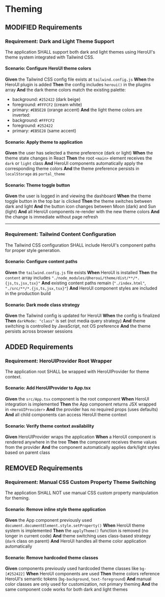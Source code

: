 # Theming

## MODIFIED Requirements

### Requirement: Dark and Light Theme Support
The application SHALL support both dark and light themes using HeroUI's theme system integrated with Tailwind CSS.

#### Scenario: Configure HeroUI theme colors
**Given** the Tailwind CSS config file exists at `tailwind.config.js`
**When** the HeroUI plugin is added
**Then** the config includes `heroui()` in the plugins array
**And** the dark theme colors match the existing palette:
  - background: `#252422` (dark beige)
  - foreground: `#FFFCF2` (cream white)
  - primary: `#EB5E28` (orange accent)
**And** the light theme colors are inverted:
  - background: `#FFFCF2`
  - foreground: `#252422`
  - primary: `#EB5E28` (same accent)

#### Scenario: Apply theme to application
**Given** the user has selected a theme preference (dark or light)
**When** the theme state changes in React
**Then** the root `<main>` element receives the `dark` or `light` class
**And** HeroUI components automatically apply the corresponding theme colors
**And** the theme preference persists in `localStorage` as `portal_theme`

#### Scenario: Theme toggle button
**Given** the user is logged in and viewing the dashboard
**When** the theme toggle button in the top bar is clicked
**Then** the theme switches between dark and light
**And** the button icon changes between Moon (dark) and Sun (light)
**And** all HeroUI components re-render with the new theme colors
**And** the change is immediate without page refresh

---

### Requirement: Tailwind Content Configuration
The Tailwind CSS configuration SHALL include HeroUI's component paths for proper style generation.

#### Scenario: Configure content paths
**Given** the `tailwind.config.js` file exists
**When** HeroUI is installed
**Then** the `content` array includes `"./node_modules/@heroui/theme/dist/**/*.{js,ts,jsx,tsx}"`
**And** existing content paths remain (`"./index.html"`, `"./src/**/*.{js,ts,jsx,tsx}"`)
**And** HeroUI component styles are included in the production build

#### Scenario: Dark mode class strategy
**Given** the Tailwind config is updated for HeroUI
**When** the config is finalized
**Then** `darkMode: "class"` is set (not media query strategy)
**And** theme switching is controlled by JavaScript, not OS preference
**And** the theme persists across browser sessions

## ADDED Requirements

### Requirement: HeroUIProvider Root Wrapper
The application root SHALL be wrapped with HeroUIProvider for theme context.

#### Scenario: Add HeroUIProvider to App.tsx
**Given** the `src/App.tsx` component is the root component
**When** HeroUI integration is implemented
**Then** the App component returns JSX wrapped in `<HeroUIProvider>`
**And** the provider has no required props (uses defaults)
**And** all child components can access HeroUI theme context

#### Scenario: Verify theme context availability
**Given** HeroUIProvider wraps the application
**When** a HeroUI component is rendered anywhere in the tree
**Then** the component receives theme values from the provider
**And** the component automatically applies dark/light styles based on parent class

## REMOVED Requirements

### Requirement: Manual CSS Custom Property Theme Switching
The application SHALL NOT use manual CSS custom property manipulation for theming.

#### Scenario: Remove inline style theme application
**Given** the App component previously used `document.documentElement.style.setProperty()`
**When** HeroUI theme system is implemented
**Then** the `applyTheme()` function is removed (no longer in current code)
**And** theme switching uses class-based strategy (`dark` class on parent)
**And** HeroUI handles all theme color application automatically

#### Scenario: Remove hardcoded theme classes
**Given** components previously used hardcoded theme classes like `bg-[#252422]`
**When** HeroUI components are used
**Then** theme colors reference HeroUI's semantic tokens (`bg-background`, `text-foreground`)
**And** manual color classes are only used for customization, not primary theming
**And** the same component code works for both dark and light themes
